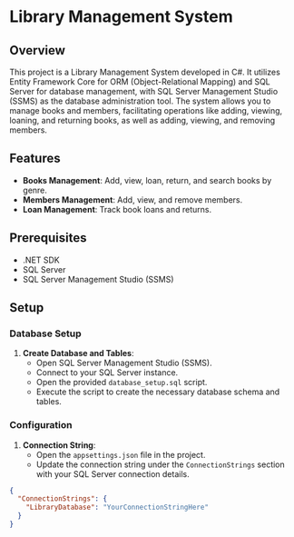 # Library Management System

## Overview
This project is a Library Management System developed in C#. It utilizes Entity Framework Core for ORM (Object-Relational Mapping) and SQL Server for database management, with SQL Server Management Studio (SSMS) as the database administration tool. The system allows you to manage books and members, facilitating operations like adding, viewing, loaning, and returning books, as well as adding, viewing, and removing members.

## Features
- **Books Management**: Add, view, loan, return, and search books by genre.
- **Members Management**: Add, view, and remove members.
- **Loan Management**: Track book loans and returns.

## Prerequisites
- .NET SDK
- SQL Server
- SQL Server Management Studio (SSMS)

## Setup

### Database Setup
1. **Create Database and Tables**:
    - Open SQL Server Management Studio (SSMS).
    - Connect to your SQL Server instance.
    - Open the provided `database_setup.sql` script.
    - Execute the script to create the necessary database schema and tables.

### Configuration
1. **Connection String**:
    - Open the `appsettings.json` file in the project.
    - Update the connection string under the `ConnectionStrings` section with your SQL Server connection details.

```json
{
  "ConnectionStrings": {
    "LibraryDatabase": "YourConnectionStringHere"
  }
}
